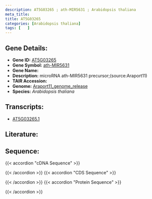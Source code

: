 ```yaml
---
description: AT5G03265 ; ath-MIR5631 ; Arabidopsis thaliana
meta_title:
title: AT5G03265
categories: [Arabidopsis thaliana]
tags: [   ]
---
```


## Gene Details:
- **Gene ID:** [AT5G03265](https://www.arabidopsis.org/locus?name=AT5G03265)
- **Gene Symbol:** <u>ath-MIR5631</u>
- **Gene Name:** 
- **Description:**   microRNA ath-MIR5631 precursor;(source:Araport11)
- **TAIR Accession:** 
- **Genome:** [Araport11_genome_release](https://www.arabidopsis.org/download/list?dir=Genes%2FAraport11_genome_release)
- **Species:** *Arabidopsis thaliana*

## Transcripts:
   -  [AT5G03265.1](https://www.arabidopsis.org/gene?name=AT5G03265.1)
## Literature:
## Sequence:
{{< accordion "cDNA Sequence" >}}

{{< /accordion >}}
{{< accordion "CDS Sequence" >}}

{{< /accordion >}}
{{< accordion "Protein Sequence" >}}

{{< /accordion >}}
